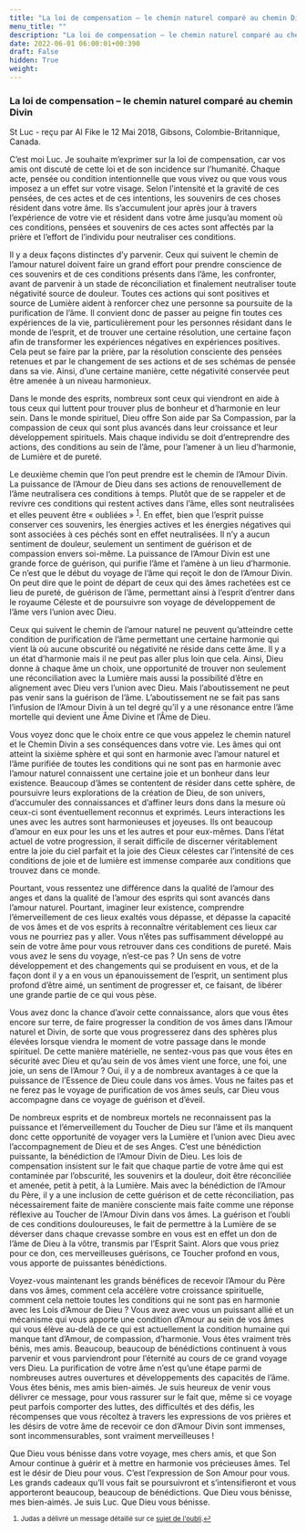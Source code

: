 ```yaml
---
title: "La loi de compensation – le chemin naturel comparé au chemin Divin"
menu_title: ""
description: "La loi de compensation – le chemin naturel comparé au chemin Divin"
date: 2022-06-01 06:00:01+00:390
draft: False
hidden: True
weight:
---
```

### La loi de compensation – le chemin naturel comparé au chemin Divin

St Luc - reçu par Al Fike le 12 Mai 2018, Gibsons, Colombie-Britannique, Canada.

C’est moi Luc. Je souhaite m’exprimer sur la loi de compensation, car vos amis ont discuté de cette loi et de son incidence sur l’humanité. Chaque acte, pensée ou condition intentionnelle que vous vivez ou que vous vous imposez a un effet sur votre visage. Selon l’intensité et la gravité de ces pensées, de ces actes et de ces intentions, les souvenirs de ces choses résident dans votre âme. Ils s’accumulent jour après jour à travers l’expérience de votre vie et résident dans votre âme jusqu’au moment où ces conditions, pensées et souvenirs de ces actes sont affectés par la prière et l’effort de l’individu pour neutraliser ces conditions.

Il y a deux façons distinctes d’y parvenir. Ceux qui suivent le chemin de l’amour naturel doivent faire un grand effort pour prendre conscience de ces souvenirs et de ces conditions présents dans l’âme, les confronter, avant de parvenir à un stade de réconciliation et finalement neutraliser toute négativité source de douleur. Toutes ces actions qui sont positives et source de Lumière aident à renforcer chez une personne sa poursuite de la purification de l’âme. Il convient donc de passer au peigne fin toutes ces expériences de la vie, particulièrement pour les personnes résidant dans le monde de l’esprit, et de trouver une certaine résolution, une certaine façon afin de transformer les expériences négatives en expériences positives. Cela peut se faire par la prière, par la résolution consciente des pensées retenues et par le changement de ses actions et de ses schémas de pensée dans sa vie. Ainsi, d’une certaine manière, cette négativité conservée peut être amenée à un niveau harmonieux.

Dans le monde des esprits, nombreux sont ceux qui viendront en aide à tous ceux qui luttent pour trouver plus de bonheur et d’harmonie en leur sein. Dans le monde spirituel, Dieu offre Son aide par Sa Compassion, par la compassion de ceux qui sont plus avancés dans leur croissance et leur développement spirituels. Mais chaque individu se doit d’entreprendre des actions, des conditions au sein de l’âme, pour l’amener à un lieu d’harmonie, de Lumière et de pureté.

Le deuxième chemin que l’on peut prendre est le chemin de l’Amour Divin. La puissance de l’Amour de Dieu dans ses actions de renouvellement de l’âme neutralisera ces conditions à temps. Plutôt que de se rappeler et de revivre ces conditions qui restent actives dans l’âme, elles sont neutralisées et elles peuvent être « oubliées » <sup id="a1">[1](#f1)</sup>. En effet, bien que l’esprit puisse conserver ces souvenirs, les énergies actives et les énergies négatives qui sont associées à ces péchés sont en effet neutralisées. Il n’y a aucun sentiment de douleur, seulement un sentiment de guérison et de compassion envers soi-même. La puissance de l’Amour Divin est une grande force de guérison, qui purifie l’âme et l’amène à un lieu d’harmonie. Ce n’est que le début du voyage de l’âme qui reçoit le don de l’Amour Divin. On peut dire que le point de départ de ceux qui des âmes rachetées est ce lieu de pureté, de guérison de l’âme, permettant ainsi à l’esprit d’entrer dans le royaume Céleste et de poursuivre son voyage de développement de l’âme vers l’union avec Dieu.

Ceux qui suivent le chemin de l’amour naturel ne peuvent qu’atteindre cette condition de purification de l’âme permettant une certaine harmonie qui vient là où aucune obscurité ou négativité ne réside dans cette âme. Il y a un état d’harmonie mais il ne peut pas aller plus loin que cela. Ainsi, Dieu donne à chaque âme un choix, une opportunité de trouver non seulement une réconciliation avec la Lumière mais aussi la possibilité d’être en alignement avec Dieu vers l’union avec Dieu. Mais l’aboutissement ne peut pas venir sans la guérison de l’âme. L’aboutissement ne se fait pas sans l’infusion de l’Amour Divin à un tel degré qu’il y a une résonance entre l’âme mortelle qui devient une Âme Divine et l’Âme de Dieu.

Vous voyez donc que le choix entre ce que vous appelez le chemin naturel et le Chemin Divin a ses conséquences dans votre vie. Les âmes qui ont atteint la sixième sphère et qui sont en harmonie avec l’amour naturel et l’âme purifiée de toutes les conditions qui ne sont pas en harmonie avec l’amour naturel connaissent une certaine joie et un bonheur dans leur existence. Beaucoup d’âmes se contentent de résider dans cette sphère, de poursuivre leurs explorations de la création de Dieu, de son univers, d’accumuler des connaissances et d’affiner leurs dons dans la mesure où ceux-ci sont éventuellement reconnus et exprimés. Leurs interactions les unes avec les autres sont harmonieuses et joyeuses. Ils ont beaucoup d’amour en eux pour les uns et les autres et pour eux-mêmes. Dans l’état actuel de votre progression, il serait difficile de discerner véritablement entre la joie du ciel parfait et la joie des Cieux célestes car l’intensité de ces conditions de joie et de lumière est immense comparée aux conditions que trouvez dans ce monde.

Pourtant, vous ressentez une différence dans la qualité de l’amour des anges et dans la qualité de l’amour des esprits qui sont avancés dans l’amour naturel. Pourtant, imaginer leur existence, comprendre l’émerveillement de ces lieux exaltés vous dépasse, et dépasse la capacité de vos âmes et de vos esprits à reconnaître véritablement ces lieux car vous ne pourriez pas y aller. Vous n’êtes pas suffisamment développé au sein de votre âme pour vous retrouver dans ces conditions de pureté. Mais vous avez le sens du voyage, n’est-ce pas ? Un sens de votre développement et des changements qui se produisent en vous, et de la façon dont il y a en vous un épanouissement de l’esprit, un sentiment plus profond d’être aimé, un sentiment de progresser et, ce faisant, de libérer une grande partie de ce qui vous pèse.

Vous avez donc la chance d’avoir cette connaissance, alors que vous êtes encore sur terre, de faire progresser la condition de vos âmes dans l’Amour naturel et Divin, de sorte que vous progresserez dans des sphères plus élevées lorsque viendra le moment de votre passage dans le monde spirituel. De cette manière matérielle, ne sentez-vous pas que vous êtes en sécurité avec Dieu et qu’au sein de vos âmes vient une force, une foi, une joie, un sens de l’Amour ? Oui, il y a de nombreux avantages à ce que la puissance de l’Essence de Dieu coule dans vos âmes. Vous ne faites pas et ne ferez pas le voyage de purification de vos âmes seuls, car Dieu vous accompagne dans ce voyage de guérison et d’éveil.

De nombreux esprits et de nombreux mortels ne reconnaissent pas la puissance et l’émerveillement du Toucher de Dieu sur l’âme et ils manquent donc cette opportunité de voyager vers la Lumière et l’union avec Dieu avec l’accompagnement de Dieu et de ses Anges. C’est une bénédiction puissante, la bénédiction de l’Amour Divin de Dieu. Les lois de compensation insistent sur le fait que chaque partie de votre âme qui est contaminée par l’obscurité, les souvenirs et la douleur, doit être réconciliée et amenée, petit à petit, à la Lumière. Mais avec la bénédiction de l’Amour du Père, il y a une inclusion de cette guérison et de cette réconciliation, pas nécessairement faite de manière consciente mais faite comme une réponse réflexive au Toucher de l’Amour Divin dans vos âmes. La guérison et l’oubli de ces conditions douloureuses, le fait de permettre à la Lumière de se déverser dans chaque crevasse sombre en vous est en effet un don de l’âme de Dieu à la vôtre, transmis par l’Esprit Saint. Alors que vous priez pour ce don, ces merveilleuses guérisons, ce Toucher profond en vous, vous apporte de puissantes bénédictions.

Voyez-vous maintenant les grands bénéfices de recevoir l’Amour du Père dans vos âmes, comment cela accélère votre croissance spirituelle, comment cela nettoie toutes les conditions qui ne sont pas en harmonie avec les Lois d’Amour de Dieu ? Vous avez avec vous un puissant allié et un mécanisme qui vous apporte une condition d’Amour au sein de vos âmes qui vous élève au-delà de ce qui est actuellement la condition humaine qui manque tant d’Amour, de compassion, d’harmonie. Vous êtes vraiment très bénis, mes amis. Beaucoup, beaucoup de bénédictions continuent à vous parvenir et vous parviendront pour l’éternité au cours de ce grand voyage vers Dieu. La purification de votre âme n’est qu’une étape parmi de nombreuses autres ouvertures et développements des capacités de l’âme. Vous êtes bénis, mes amis bien-aimés. Je suis heureux de venir vous délivrer ce message, pour vous rassurer sur le fait que, même si ce voyage peut parfois comporter des luttes, des difficultés et des défis, les récompenses que vous récoltez à travers les expressions de vos prières et les désirs de votre âme de recevoir ce don d’Amour Divin sont immenses, sont incommensurables, sont vraiment merveilleuses !

Que Dieu vous bénisse dans votre voyage, mes chers amis, et que Son Amour continue à guérir et à mettre en harmonie vos précieuses âmes. Tel est le désir de Dieu pour vous. C’est l’expression de Son Amour pour vous. Les grands cadeaux qu’Il vous fait se poursuivront et s’intensifieront et vous apporteront beaucoup, beaucoup de bénédictions. Que Dieu vous bénisse, mes bien-aimés. Je suis Luc. Que Dieu vous bénisse.
<small>

1. <large id="f1"> Judas a délivré un message détaillé sur ce [sujet de l'oubli](/fr-contemporary-messages/fr-contemporary-messages-by-date-order/fr-contemporary-messages-2001/fr-2001-11-6-1-hr-judas/).[↩](#a1)